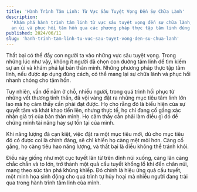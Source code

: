 ```yaml
---
title: 'Hành Trình Tâm Linh: Từ Vực Sâu Tuyệt Vọng Đến Sự Chữa Lành'
description:
  'Khám phá hành trình tâm linh từ vực sâu tuyệt vọng đến sự chữa lành, tìm kiếm
  an ủi và phục hồi tâm hồn qua các phương pháp thực tập tâm linh đúng cách.'
published: 2024/06/11
slug: 'hanh-trinh-tam-linh-tu-vuc-sau-tuyet-vong-den-su-chua-lanh'
---
```


Thất bại có thể đẩy con người ta vào những vực sâu tuyệt vọng. Trong những lúc
như vậy, không ít người đã chọn con đường tâm linh để tìm kiếm sự an ủi và khám
phá lại bản thân mình. Những phương pháp thực tập tâm linh, nếu được áp dụng
đúng cách, có thể mang lại sự chữa lành và phục hồi nhanh chóng cho tâm hồn.

Tuy nhiên, vấn đề nằm ở chỗ, nhiều người, trong quá trình hồi phục từ những vết
thương tinh thần, đã vội vàng đặt ra những mục tiêu tâm linh lớn lao mà họ cảm
thấy cần phải đạt được. Họ cho rằng đó là biểu hiện của sự quyết tâm và khát
khao tiến lên, nhưng thực tế, họ chỉ đang cố gắng xác nhận giá trị của bản thân
mình. Họ cảm thấy cần phải làm điều gì đó để chứng minh tài năng hay sự tồn tại
của mình.

Khi năng lượng đã cạn kiệt, việc đặt ra một mục tiêu mới, dù cho mục tiêu đó có
được coi là chính đáng, sẽ chỉ khiến họ càng mệt mỏi hơn. Càng cố gắng, họ càng
tiêu hao năng lượng, và thất bại là điều không thể tránh khỏi.

Điều này giống như một cục tuyết lăn từ trên đỉnh núi xuống, càng lăn càng chắc
chắn và to lớn, trở thành một quả cầu tuyết khổng lồ khi đến chân núi, mang theo
sức tàn phá khủng khiếp. Đó chính là hiệu ứng quả cầu tuyết, một minh họa sinh
động cho quá trình tự hủy hoại mà nhiều người đang trải qua trong hành trình tâm
linh của mình.
